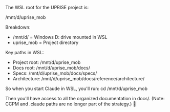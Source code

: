  The WSL root for the UPRISE project is:

  /mnt/d/uprise_mob

  Breakdown:
  - /mnt/d/ = Windows D: drive mounted in WSL
  - uprise_mob = Project directory

  Key paths in WSL:
  - Project root: /mnt/d/uprise_mob
  - Docs root: /mnt/d/uprise_mob/docs/
  - Specs: /mnt/d/uprise_mob/docs/specs/
  - Architecture: /mnt/d/uprise_mob/docs/reference/architecture/

  So when you start Claude in WSL, you'll run:
  cd /mnt/d/uprise_mob

  Then you'll have access to all the organized documentation in docs/. (Note: CCPM and .claude paths are no longer part of the strategy.) 📁
